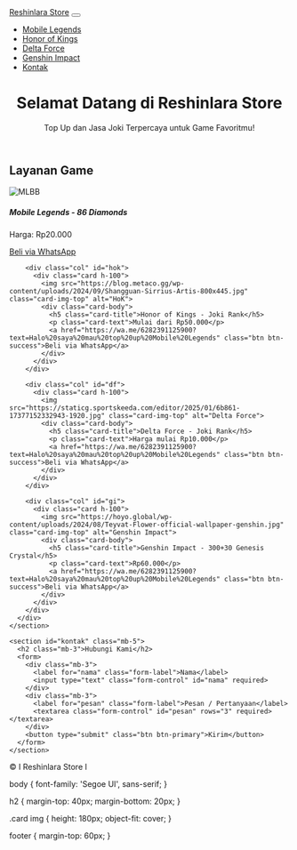 <!DOCTYPE html>
<html lang="id">
<head>
  <meta charset="UTF-8">
  <meta name="viewport" content="width=device-width, initial-scale=1">
  <title>Reshinlara Store</title>
  <link href="https://cdn.jsdelivr.net/npm/bootstrap@5.3.2/dist/css/bootstrap.min.css" rel="stylesheet">
  <link rel="stylesheet" href="style.css">
</head>
<body>

  <nav class="navbar navbar-expand-lg navbar-dark bg-dark">
    <div class="container">
      <a class="navbar-brand" href="#">Reshinlara Store</a>
      <button class="navbar-toggler" type="button" data-bs-toggle="collapse" data-bs-target="#navbarNav">
        <span class="navbar-toggler-icon"></span>
      </button>
      <div class="collapse navbar-collapse" id="navbarNav">
        <ul class="navbar-nav ms-auto">
          <li class="nav-item"><a class="nav-link" href="#ml">Mobile Legends</a></li>
          <li class="nav-item"><a class="nav-link" href="#hok">Honor of Kings</a></li>
          <li class="nav-item"><a class="nav-link" href="#df">Delta Force</a></li>
          <li class="nav-item"><a class="nav-link" href="#gi">Genshin Impact</a></li>
          <li class="nav-item"><a class="nav-link" href="#kontak">Kontak</a></li>
        </ul>
      </div>
    </div>
  </nav>

  <header class="bg-primary text-white text-center py-5">
    <h1>Selamat Datang di Reshinlara Store</h1>
    <p>Top Up dan Jasa Joki Terpercaya untuk Game Favoritmu!</p>
  </header>

  <main class="container py-5">
    <section class="mb-5">
      <h2 class="text-center mb-4">Layanan Game</h2>
      <div class="row row-cols-1 row-cols-md-2 g-4">
        <div class="col" id="ml">
          <div class="card h-100">
            <img src="https://images-wixmp-ed30a86b8c4ca887773594c2.wixmp.com/f/43540f45-280c-4c78-af85-38632715b2c7/dhghuwt-4ff86a2e-f9df-47b8-97cc-737fb526f96d.png/v1/fill/w_1193,h_670/mlbb_hayabusa_exorcist__skin_hd_wallpaper_by_keyadfdf_dhghuwt-pre.png?token=eyJ0eXAiOiJKV1QiLCJhbGciOiJIUzI1NiJ9.eyJzdWIiOiJ1cm46YXBwOjdlMGQxODg5ODIyNjQzNzNhNWYwZDQxNWVhMGQyNmUwIiwiaXNzIjoidXJuOmFwcDo3ZTBkMTg4OTgyMjY0MzczYTVmMGQ0MTVlYTBkMjZlMCIsIm9iaiI6W1t7ImhlaWdodCI6Ijw9MzEyMiIsInBhdGgiOiJcL2ZcLzQzNTQwZjQ1LTI4MGMtNGM3OC1hZjg1LTM4NjMyNzE1YjJjN1wvZGhnaHV3dC00ZmY4NmEyZS1mOWRmLTQ3YjgtOTdjYy03MzdmYjUyNmY5NmQucG5nIiwid2lkdGgiOiI8PTU1NTkifV1dLCJhdWQiOlsidXJuOnNlcnZpY2U6aW1hZ2Uub3BlcmF0aW9ucyJdfQ.pt7FNV7XAtRuweFjxBtED-P8dFV1V2j0DddieMwAa98" class="card-img-top" alt="MLBB">
            <div class="card-body">
              <h5 class="card-title">Mobile Legends - 86 Diamonds</h5>
              <p class="card-text">Harga: Rp20.000</p>
              <a href="https://wa.me/6282391125900?text=Halo%20saya%20mau%20top%20up%20Mobile%20Legends" class="btn btn-success">Beli via WhatsApp</a>
            </div>
          </div>
        </div>

        <div class="col" id="hok">
          <div class="card h-100">
            <img src="https://blog.metaco.gg/wp-content/uploads/2024/09/Shangguan-Sirrius-Artis-800x445.jpg" class="card-img-top" alt="HoK">
            <div class="card-body">
              <h5 class="card-title">Honor of Kings - Joki Rank</h5>
              <p class="card-text">Mulai dari Rp50.000</p>
              <a href="https://wa.me/6282391125900?text=Halo%20saya%20mau%20top%20up%20Mobile%20Legends" class="btn btn-success">Beli via WhatsApp</a>
            </div>
          </div>
        </div>

        <div class="col" id="df">
          <div class="card h-100">
            <img src="https://staticg.sportskeeda.com/editor/2025/01/6b861-17377152332943-1920.jpg" class="card-img-top" alt="Delta Force">
            <div class="card-body">
              <h5 class="card-title">Delta Force - Joki Rank</h5>
              <p class="card-text">Harga mulai Rp10.000</p>
              <a href="https://wa.me/6282391125900?text=Halo%20saya%20mau%20top%20up%20Mobile%20Legends" class="btn btn-success">Beli via WhatsApp</a>
            </div>
          </div>
        </div>

        <div class="col" id="gi">
          <div class="card h-100">
            <img src="https://hoyo.global/wp-content/uploads/2024/08/Teyvat-Flower-official-wallpaper-genshin.jpg" class="card-img-top" alt="Genshin Impact">
            <div class="card-body">
              <h5 class="card-title">Genshin Impact - 300+30 Genesis Crystal</h5>
              <p class="card-text">Rp60.000</p>
              <a href="https://wa.me/6282391125900?text=Halo%20saya%20mau%20top%20up%20Mobile%20Legends" class="btn btn-success">Beli via WhatsApp</a>
            </div>
          </div>
        </div>
      </div>
    </section>

    <section id="kontak" class="mb-5">
      <h2 class="mb-3">Hubungi Kami</h2>
      <form>
        <div class="mb-3">
          <label for="nama" class="form-label">Nama</label>
          <input type="text" class="form-control" id="nama" required>
        </div>
        <div class="mb-3">
          <label for="pesan" class="form-label">Pesan / Pertanyaan</label>
          <textarea class="form-control" id="pesan" rows="3" required></textarea>
        </div>
        <button type="submit" class="btn btn-primary">Kirim</button>
      </form>
    </section>
  </main>

  <footer class="bg-dark text-white text-center py-3">
    &copy; I Reshinlara Store I
  </footer>

  <script src="https://cdn.jsdelivr.net/npm/bootstrap@5.3.2/dist/js/bootstrap.bundle.min.js"></script>
</body>
</html>

body {
  font-family: 'Segoe UI', sans-serif;
}

h2 {
  margin-top: 40px;
  margin-bottom: 20px;
}

.card img {
  height: 180px;
  object-fit: cover;
}

footer {
  margin-top: 60px;
}
